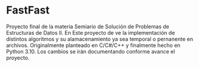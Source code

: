 # FastFast
Proyecto final de la materia Semiario de Solución de Problemas de Estructuras de Datos II. En Este proyecto de ve la implementación de distintos algoritmos y su alamacenamiento ya sea temporal o pernanente en archivos. Originalmente planteado en C/C#/C++ y finalmente hecho en Python 3.10.
Los cambios se irán documentando conforme avance el proyecto.
